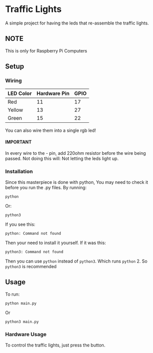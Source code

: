 # Traffic Lights
A simple project for having the leds that re-assemble the traffic lights.

## NOTE
This is only for Raspberry Pi Computers

## Setup

### Wiring


| LED Color | Hardware Pin | GPIO |
|-----------|--------------|------|
| Red       | 11           | 17   |
| Yellow    | 13           | 27   |
| Green     | 15           | 22   |

You can also wire them into a single rgb led!

#### IMPORTANT

In every wire to the - pin, add 220ohm resistor before the wire being passed.
Not doing this will:
Not letting the leds light up.

### Installation

Since this masterpiece is done with python, You may need to check it before you run the .py files.
By running:
```
python
```
Or:
```
python3
```
If you see this:
```
python: Command not found
```
Then your need to install it yourself.
If it was this:
```
python3: Command not found
```
Then you can use `python` instead of `python3`. Which runs `python` 2.
So `python3` is recommended

## Usage

To run:
```
python main.py
```
Or
```
python3 main.py
```

### Hardware Usage

To control the traffic lights, just press the button.
